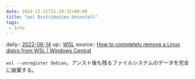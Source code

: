 ```yaml
---
date: 2024-12-21T15:19:32+09:00
title: "wsl Distribution Uninstall"
tags:
 - Info
---
```


daily:: [2022-06-14](/Daily_Note/2022-06-14.md)
up:: [WSL](../Bar/App/WSL.md)
source:: [How to completely remove a Linux distro from WSL | Windows Central](https://www.windowscentral.com/how-completely-remove-linux-distro-wsl)

`wsl --unregister Debian`。アンスト後も残るファイルシステムのデータを完全に破棄する。
